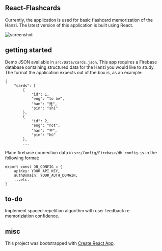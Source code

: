 ## React-Flashcards 

 Currently, the application is used for basic flashcard memorization of the Hanzi.  The latest version of this application is built using React.

![screenshot](https://github.com/wesdoyle/react-flashcards/blob/master/hanzil-demo-gif.gif)


## getting started

Demo JSON available in `src/Data/cards.json`. This app requires a Firebase database containing structured data for the Hanzi you would like to study. The format the application expects out of the box is, as an example:

```
{
    "cards": [
        {
            "id": 1,
            "eng": "to be",
            "han": "是",
            "pin": "shì"
        },
        {
            "id": 2,
            "eng": "not",
            "han": "不",
            "pin": "bù"
        }, 
        ...

```
Place firebase connection data in `src/Config/Firebase/db_config.js` in the following format:
```
export const DB_CONFIG = {
    apiKey: YOUR_API_KEY,
    authDomain: YOUR_AUTH_DOMAIN,
    ...etc.
}
```

## to-do

Implement spaced-repetition algorithm with user feedback re: memoriziation confidence.

## misc

This project was bootstrapped with [Create React App](https://github.com/facebookincubator/create-react-app).
